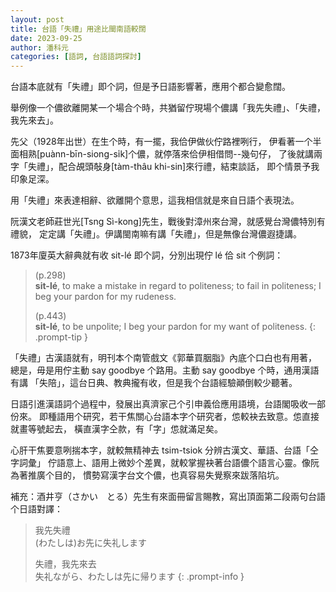 ```yaml
---
layout: post
title: 台語「失禮」用途比閩南語較闊
date: 2023-09-25
author: 潘科元
categories: [語詞, 台語語詞探討]
---
```


台語本底就有「失禮」即个詞，但是予日語影響著，應用个都合變愈闊。

舉例像一个儂欲離開某一个場合个時，共猶留佇現場个儂講「我先失禮」、「失禮，我先來去」。

先父（1928年出世）在生个時，有一擺，我佮伊做伙佇路裡咧行，
伊看著一个半面相熟[puànn-bīn-siong-si̍k]个儂，就停落來佮伊相借問\--幾句仔，
了後就講兩字「失禮」，配合覘頭敧身[tàm-thâu khi-sin]來行禮，結束談話，
即个情景予我印象足深。

用「失禮」來表達相辭、欲離開个意思，這我相信就是來自日語个表現法。

阮漢文老師莊世光[Tsng Sì-kong]先生，戰後對漳州來台灣，就感覺台灣儂特別有禮貌，
定定講「失禮」。伊講閩南嘛有講「失禮」，但是無像台灣儂遐捷講。

1873年廈英大辭典就有收 sit-lé 即个詞，分別出現佇 lé 佮 sit 个例詞：

> (p.298)  
> **sit-lé**, to make a mistake in regard to politeness; to fail in politeness;
> I beg your pardon for my rudeness.
>
> (p.443)  
> **sit-lé**, to be unpolite; I beg your pardon for my want of politeness.
{: .prompt-tip }

「失禮」古漢語就有，明刊本个南管戲文《郭華買胭脂》內底个口白也有用著，
總是，毋是用佇主動 say goodbye 个路用。主動 say goodbye 个時，通用漢語有講
「失陪」，這台日典、教典攏有收，但是我个台語經驗顚倒較少聽著。

日語引進漢語詞个過程中，發展出真濟家己个引申義佮應用語境，台語閣吸收一部份來。
即種語用个研究，若干焦關心台語本字个研究者，怹較袂去致意。怹直接就畫等號起去，
橫直漢字仝款，有「字」怹就滿足矣。

心肝干焦要意咧揣本字，就較無精神去 tsim-tsiok 分辨古漢文、華語、台語「仝字詞彙」
佇語意上、語用上微妙个差異，就較掌握袂著台語儂个語言心靈。像阮為著推廣个目的，
慣勢寫漢字台文个儂，也真容易失覺察來跋落陷坑。

補充：酒井亨（さかい　とる）先生有來面冊留言賜教，寫出頂面第二段兩句台語个日語對譯：

> 我先失禮  
> (わたしは)お先に失礼します
>
> 失禮，我先來去  
> 失礼ながら、わたしは先に帰ります
{: .prompt-info }
